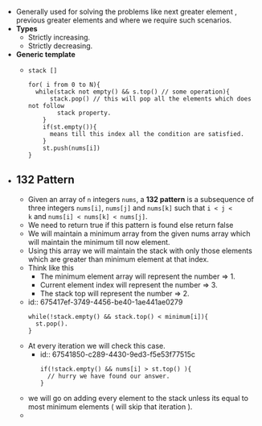 - Generally used for solving the problems like next greater element , previous greater elements and where we require such scenarios.
- __Types__
	- Strictly increasing.
	- Strictly decreasing.
- __Generic template__
	- ```
	  stack [] 
	  
	  for( i from 0 to N){
	  	while(stack not empty() && s.top() // some operation){
	      	stack.pop() // this will pop all the elements which does not follow 
	          stack property.
	      }
	      if(st.empty()){
	      	means till this index all the condition are satisfied.
	      }
	      st.push(nums[i])
	  }
	  ```
- ## 132 Pattern
	- Given an array of `n` integers `nums`, a **132 pattern** is a subsequence of three integers `nums[i]`, `nums[j]` and `nums[k]` such that `i < j < k` and `nums[i] < nums[k] < nums[j]`.
	- We need to return true if this pattern is found else return false
	- We will maintain a minimum array from the given nums array which will maintain the minimum till now element.
	- Using this array we will maintain the stack with only those elements which are greater than minimum element at that index.
	- Think like this
		- The minimum element array will represent the number => 1.
		- Current element index will represent the number => 3.
		- The stack top will represent the number => 2.
	- id:: 675417ef-3749-4456-be40-1ae441ae0279
	  ```
	  while(!stack.empty() && stack.top() < minimum[i]){
	  	st.pop().
	  }
	  ```
	- At every iteration we will check this case.
		- id:: 67541850-c289-4430-9ed3-f5e53f77515c
		  ```
		  if(!stack.empty() && nums[i] > st.top() ){
		  	// hurry we have found our answer.
		  }
		  ```
	- we will go on adding every element to the stack unless its equal to most minimum elements ( will skip that iteration ).
	-